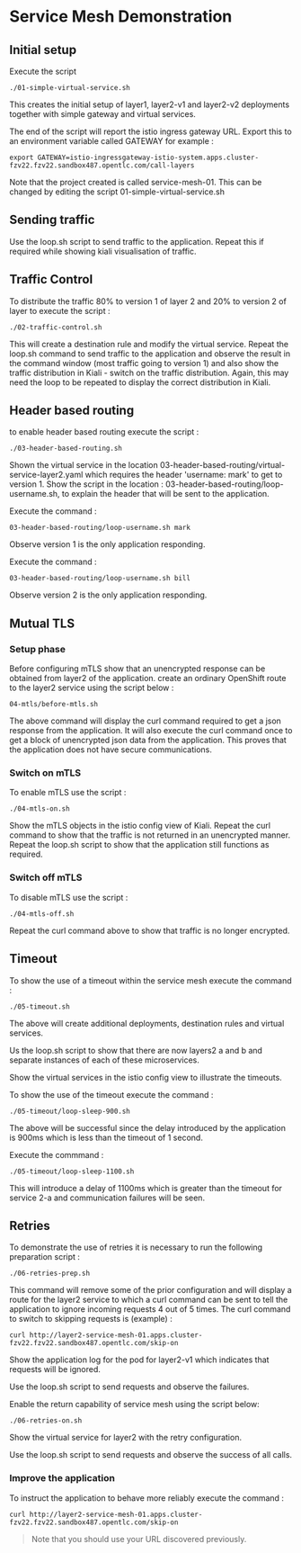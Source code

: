 # Service Mesh Demonstration

## Initial setup

Execute the script 
```
./01-simple-virtual-service.sh
```

This creates the initial setup of layer1, layer2-v1 and layer2-v2 deployments together with simple gateway and virtual services.

The end of the script will report the istio ingress gateway URL. Export this to an environment variable called GATEWAY for example :

```
export GATEWAY=istio-ingressgateway-istio-system.apps.cluster-fzv22.fzv22.sandbox487.opentlc.com/call-layers
```

Note that the project created is called service-mesh-01. This can be changed by editing the script 01-simple-virtual-service.sh

## Sending traffic

Use the loop.sh script to send traffic to the application. Repeat this if required while showing kiali visualisation of traffic.

## Traffic Control

To distribute the traffic 80% to version 1 of layer 2 and 20% to version 2 of layer to execute the script :
```
./02-traffic-control.sh
```

This will create a destination rule and modify the virtual service. Repeat the loop.sh command to send traffic to the application and observe the result in the command window (most traffic going to version 1) and also show the traffic distribution in Kiali - switch on the traffic distribution. Again, this may need the loop to be repeated to display the correct distribution in Kiali.

## Header based routing

to enable header based routing execute the script :
```
./03-header-based-routing.sh
```

Shown the virtual service in the location 03-header-based-routing/virtual-service-layer2.yaml which requires the header 'username: mark' to get to version 1. Show the script in the location : 03-header-based-routing/loop-username.sh, to explain the header that will be sent to the application.

Execute the command :
```
03-header-based-routing/loop-username.sh mark
```

Observe version 1 is the only application responding.

Execute the command :
```
03-header-based-routing/loop-username.sh bill
```

Observe version 2 is the only application responding.

## Mutual TLS

### Setup phase

Before configuring mTLS show that an unencrypted response can be obtained from layer2 of the application. create an ordinary OpenShift route to the layer2 service using the script below :

```
04-mtls/before-mtls.sh
```

The above command will display the curl command required to get a json response from the application. It will also execute the curl command once to get a block of unencrypted json data from the application. This proves that the application does not have secure communications.

### Switch on mTLS

To enable mTLS use the script :

```
./04-mtls-on.sh
```

Show the mTLS objects in the istio config view of Kiali. Repeat the curl command to show that the traffic is not returned in an unencrypted manner. Repeat the loop.sh script to show that the application still functions as required.

### Switch off mTLS

To disable mTLS use the script :

```
./04-mtls-off.sh
```

Repeat the curl command above to show that traffic is no longer encrypted.

## Timeout

To show the use of a timeout within the service mesh execute the command : 

```
./05-timeout.sh
```

The above will create additional deployments, destination rules and virtual services.

Us the loop.sh script to show that there are now layers2 a and b and separate instances of each of these microservices.

Show the virtual services in the istio config view to illustrate the timeouts.

To show the use of the timeout execute the command :

```
./05-timeout/loop-sleep-900.sh
```

The above will be successful since the delay introduced by the application is 900ms which is less than the timeout of 1 second.

Execute the commmand :

```
./05-timeout/loop-sleep-1100.sh
```

This will introduce a delay of 1100ms which is greater than the timeout for service 2-a and communication failures will be seen.

## Retries

To demonstrate the use of retries it is necessary to run the following preparation script :

```
./06-retries-prep.sh
```

This command will remove some of the prior configuration and will display a route for the layer2 service to which a curl command can be sent to tell the application to ignore incoming requests 4 out of 5 times. The curl command to switch to skipping requests is (example) :

```
curl http://layer2-service-mesh-01.apps.cluster-fzv22.fzv22.sandbox487.opentlc.com/skip-on
```

Show the application log for the pod for layer2-v1 which indicates that requests will be ignored.

Use the loop.sh script to send requests and observe the failures.

Enable the return capability of service mesh using the script below:

```
./06-retries-on.sh
```

Show the virtual service for layer2 with the retry configuration.

Use the loop.sh script to send requests and observe the success of all calls.

### Improve the application

To instruct the application to behave more reliably execute the command :

```
curl http://layer2-service-mesh-01.apps.cluster-fzv22.fzv22.sandbox487.opentlc.com/skip-on
```

> Note that you should use your URL discovered previously.


